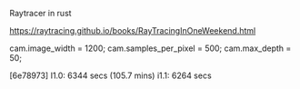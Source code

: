 Raytracer in rust

https://raytracing.github.io/books/RayTracingInOneWeekend.html

 cam.image_width = 1200;
 cam.samples_per_pixel = 500;
 cam.max_depth = 50;

 [6e78973]
 I1.0: 6344 secs (105.7 mins)
 i1.1: 6264 secs